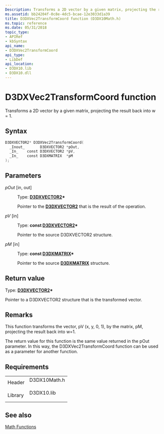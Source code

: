 ```yaml
---
Description: Transforms a 2D vector by a given matrix, projecting the result back into w = 1.
ms.assetid: bb24204f-0c8e-4dc5-bcae-12e3033d1a39
title: D3DXVec2TransformCoord function (D3DX10Math.h)
ms.topic: reference
ms.date: 05/31/2018
topic_type: 
- APIRef
- kbSyntax
api_name: 
- D3DXVec2TransformCoord
api_type: 
- LibDef
api_location: 
- D3DX10.lib
- D3DX10.dll
---
```


# D3DXVec2TransformCoord function

Transforms a 2D vector by a given matrix, projecting the result back into w = 1.

## Syntax


```C++
D3DXVECTOR2* D3DXVec2TransformCoord(
  _Inout_       D3DXVECTOR2 *pOut,
  _In_    const D3DXVECTOR2 *pV,
  _In_    const D3DXMATRIX  *pM
);
```



## Parameters

<dl> <dt>

*pOut* \[in, out\]
</dt> <dd>

Type: **[**D3DXVECTOR2**](../direct3d9/d3dxvector2.md)\***

Pointer to the [**D3DXVECTOR2**](d3d10-d3dxvector2.md) that is the result of the operation.

</dd> <dt>

*pV* \[in\]
</dt> <dd>

Type: **const [**D3DXVECTOR2**](../direct3d9/d3dxvector2.md)\***

Pointer to the source D3DXVECTOR2 structure.

</dd> <dt>

*pM* \[in\]
</dt> <dd>

Type: **const [**D3DXMATRIX**](../direct3d9/d3dxmatrix.md)\***

Pointer to the source [**D3DXMATRIX**](d3d10-d3dxmatrix.md) structure.

</dd> </dl>

## Return value

Type: **[**D3DXVECTOR2**](../direct3d9/d3dxvector2.md)\***

Pointer to a D3DXVECTOR2 structure that is the transformed vector.

## Remarks

This function transforms the vector, pV (x, y, 0, 1), by the matrix, pM, projecting the result back into w=1.

The return value for this function is the same value returned in the pOut parameter. In this way, the D3DXVec2TransformCoord function can be used as a parameter for another function.

## Requirements



|                    |                                                                                         |
|--------------------|-----------------------------------------------------------------------------------------|
| Header<br/>  | <dl> <dt>D3DX10Math.h</dt> </dl> |
| Library<br/> | <dl> <dt>D3DX10.lib</dt> </dl>   |



## See also

<dl> <dt>

[Math Functions](d3d10-graphics-reference-d3dx10-functions-math.md)
</dt> </dl>

 

 